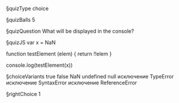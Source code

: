 §quizType
choice

§quizBalls
5

§quizQuestion
What will be displayed in the console?



§quizJS
var x = NaN

function testElement (elem) {
  return !!elem
}

console.log(testElement(x))




§choiceVariants
true
false
NaN
undefined
null
исключение TypeError
исключение SyntaxError
исключение ReferenceError


§rightChoice
1

